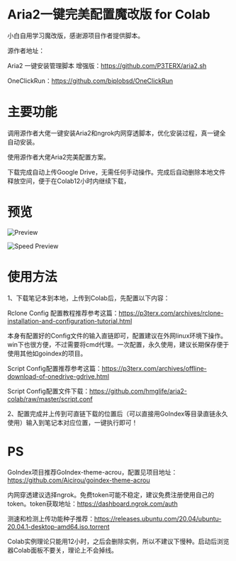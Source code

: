 # Aria2一键完美配置魔改版 for Colab

小白自用学习魔改版，感谢源项目作者提供脚本。


源作者地址：

Aria2 一键安装管理脚本 增强版：https://github.com/P3TERX/aria2.sh

OneClickRun：https://github.com/biplobsd/OneClickRun


# 主要功能

调用源作者大佬一键安装Aria2和ngrok内网穿透脚本，优化安装过程，真一键全自动安装。

使用源作者大佬Aria2完美配置方案。

下载完成自动上传Google Drive，无需任何手动操作。完成后自动删除本地文件释放空间，便于在Colab12小时内继续下载，


# 预览

![Preview](https://github.com/hmglife/aria2-colab/raw/master/Preview.png)

![Speed Preview](https://github.com/hmglife/aria2-colab/raw/master/Speed%20Preview.png)


# 使用方法

1、下载笔记本到本地，上传到Colab后，先配置以下内容：

Rclone Config 配置教程推荐参考这篇：https://p3terx.com/archives/rclone-installation-and-configuration-tutorial.html

本身有配置好的Config文件的输入直链即可，配置建议在外网linux环境下操作。win下也很方便，不过需要将cmd代理。一次配置，永久使用，建议长期保存便于使用其他如goindex的项目。

Script Config配置推荐参考这篇：https://p3terx.com/archives/offline-download-of-onedrive-gdrive.html

Script Config配置文件下载：https://github.com/hmglife/aria2-colab/raw/master/script.conf

2、配置完成并上传到可直链下载的位置后（可以直接用GoIndex等目录直链永久使用）输入到笔记本对应位置，一键执行即可！


# PS

GoIndex项目推荐GoIndex-theme-acrou，配置见项目地址：https://github.com/Aicirou/goindex-theme-acrou

内网穿透建议选择ngrok。免费token可能不稳定，建议免费注册使用自己的token。token获取地址：https://dashboard.ngrok.com/auth

测速和检测上传功能种子推荐：https://releases.ubuntu.com/20.04/ubuntu-20.04.1-desktop-amd64.iso.torrent

Colab实例理论只能用12小时，之后会删除实例，所以不建议下慢种。启动后浏览器Colab面板不要关，理论上不会掉线。
